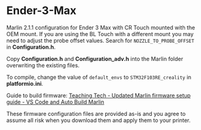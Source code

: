 # Ender-3-Max
Marlin 2.1.1 configuration for Ender 3 Max with CR Touch mounted with the OEM mount. If you are using the BL Touch with a different mount you may need to adjust the probe offset values. Search for `NOZZLE_TO_PROBE_OFFSET` in **Configuration.h**.

Copy **Configuration.h** and **Configuration_adv.h** into the Marlin folder overwriting the existing files.

To compile, change the value of `default_envs` to `STM32F103RE_creality` in **platformio.ini**.

Guide to build firmware: [Teaching Tech - Updated Marlin firmware setup guide - VS Code and Auto Build Marlin](https://www.youtube.com/watch?v=eq_ygvHF29I)

These firmware configuration files are provided as-is and you agree to assume all risk when you download them and apply them to your printer.

